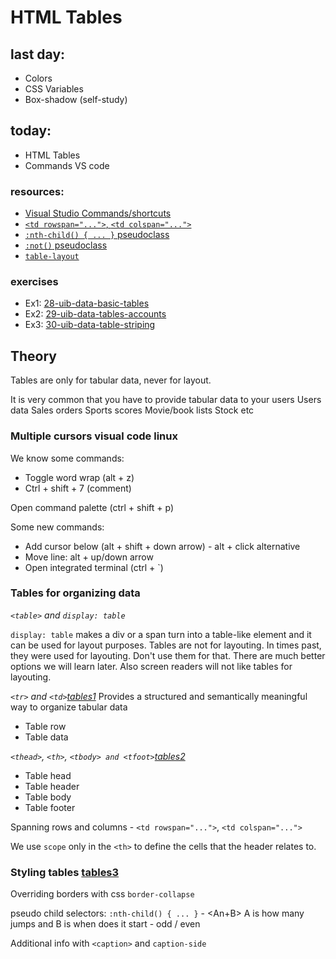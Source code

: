 # HTML Tables

## last day:

- Colors
- CSS Variables
- Box-shadow (self-study)

## today:

- HTML Tables
- Commands VS code

### resources:

- [Visual Studio Commands/shortcuts](https://code.visualstudio.com/shortcuts/keyboard-shortcuts-linux.pdf)
- [`<td rowspan="...">`, `<td colspan="...">`](https://developer.mozilla.org/en-US/docs/Web/HTML/Element/td)
- [`:nth-child() { ... }` pseudoclass](https://developer.mozilla.org/en-US/docs/Web/CSS/:nth-child)
- [`:not()` pseudoclass](https://developer.mozilla.org/en-US/docs/Web/CSS/:not)
- [`table-layout`](https://developer.mozilla.org/en-US/docs/Web/CSS/table-layout)

### exercises

- Ex1: [28-uib-data-basic-tables](https://classroom.github.com/a/K-MPfYZR)
- Ex2: [29-uib-data-tables-accounts](https://classroom.github.com/a/1I3DUjzZ)
- Ex3: [30-uib-data-table-striping](https://classroom.github.com/a/53lLG4VX)

## Theory

Tables are only for tabular data, never for layout.

It is very common that you have to provide tabular data to your users
Users data
Sales orders
Sports scores
Movie/book lists
Stock
etc

### Multiple cursors visual code linux 
We know some commands:
- Toggle word wrap (alt + z)
- Ctrl + shift + 7 (comment)

Open command palette (ctrl + shift + p)

Some new commands:

- Add cursor below (alt + shift + down arrow) - alt + click alternative
- Move line: alt + up/down arrow
- Open integrated terminal (ctrl + `)

### Tables for organizing data

*`<table>` and `display: table`*

`display: table` makes a div or a span turn into a table-like element and it can be used for layout purposes.
Tables are not for layouting. In times past, they were used for layouting. Don't use them for that. There are much better options we will learn later. Also screen readers will not like tables for layouting.

*`<tr>` and `<td>`[tables1](tables1.html)*
Provides a structured and semantically meaningful way to organize tabular data

- Table row 
- Table data

*`<thead>`, `<th>`, `<tbody> and <tfoot>`[tables2](tables2.html)*

- Table head
- Table header
- Table body
- Table footer

Spanning rows and columns - `<td rowspan="...">`, `<td colspan="...">`

We use `scope` only in the `<th>` to define the cells that the header relates to.

### Styling tables [tables3](./tables3.html) 

Overriding borders with css `border-collapse`

pseudo child selectors: `:nth-child() { ... }`
    - <An+B>
	A is how many jumps and B is when does it start
    - odd / even

Additional info with `<caption>` and `caption-side`